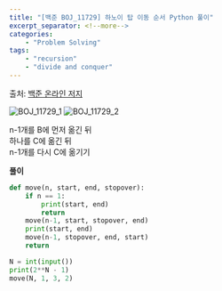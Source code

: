 ```yaml
---
title: "[백준 BOJ_11729] 하노이 탑 이동 순서 Python 풀이"
excerpt_separator: <!--more-->
categories: 
    - "Problem Solving"
tags: 
    - "recursion"
    - "divide and conquer"
---
```

출처: [백준 온라인 저지](https://www.acmicpc.net/problem/11729)

![BOJ_11729_1](https://user-images.githubusercontent.com/59808674/114320220-f16b6100-9b4f-11eb-917f-d72383c7240c.PNG)
![BOJ_11729_2](https://user-images.githubusercontent.com/59808674/114320221-f203f780-9b4f-11eb-9fb6-31b1d2d5157a.PNG)

n-1개를 B에 먼저 옮긴 뒤  
하나를 C에 옮긴 뒤  
n-1개를 다시 C에 옮기기  

__풀이__  
```python
def move(n, start, end, stopover):
    if n == 1:
        print(start, end)
        return
    move(n-1, start, stopover, end)
    print(start, end)
    move(n-1, stopover, end, start)
    return

N = int(input())
print(2**N - 1)
move(N, 1, 3, 2)
```